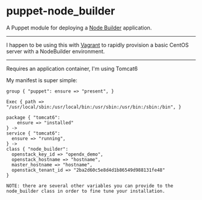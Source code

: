 # puppet-node_builder

A Puppet module for deploying a [Node Builder](https://github.com/OpenDX/node-builder) application.


---

I happen to be using this with [Vagrant](http://vagrantup.com) to rapidly provision a basic CentOS server with a NodeBuilder environment.

---

Requires an application container, I'm using Tomcat6

My manifest is super simple:

```
group { "puppet": ensure => "present", }

Exec { path => "/usr/local/sbin:/usr/local/bin:/usr/sbin:/usr/bin:/sbin:/bin", }

package { "tomcat6":
    ensure => "installed"
} ->
service { "tomcat6":
  ensure => "running",
} ->
class { "node_builder":
  openstack_key_id => "opendx_demo",
  openstack_hostname => "hostname",
  master_hostname => "hostname",
  openstack_tenant_id => "2ba2d60c5e8d4d1b86549d988131fe48"
}

NOTE: there are several other variables you can provide to the node_builder class in order to fine tune your installation.

```
